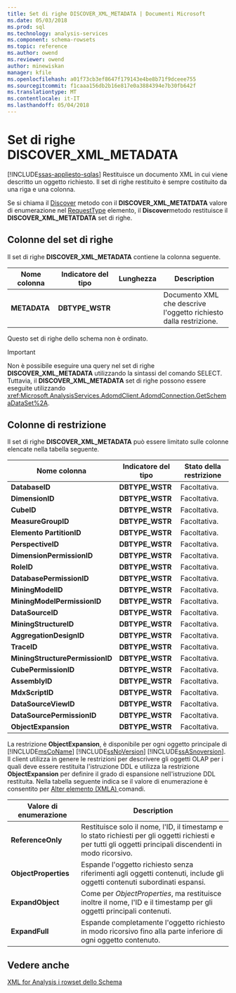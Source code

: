 ```yaml
---
title: Set di righe DISCOVER_XML_METADATA | Documenti Microsoft
ms.date: 05/03/2018
ms.prod: sql
ms.technology: analysis-services
ms.component: schema-rowsets
ms.topic: reference
ms.author: owend
ms.reviewer: owend
author: minewiskan
manager: kfile
ms.openlocfilehash: a01f73cb3ef8647f179143e4be8b71f9dceee755
ms.sourcegitcommit: f1caaa156db2b16e817e0a3884394e7b30fb642f
ms.translationtype: MT
ms.contentlocale: it-IT
ms.lasthandoff: 05/04/2018
---
```

# <a name="discoverxmlmetadata-rowset"></a>Set di righe DISCOVER_XML_METADATA
[!INCLUDE[ssas-appliesto-sqlas](../../../includes/ssas-appliesto-sqlas.md)]
  Restituisce un documento XML in cui viene descritto un oggetto richiesto. Il set di righe restituito è sempre costituito da una riga e una colonna.  
  
 Se si chiama il [Discover](../../../analysis-services/xmla/xml-elements-methods-discover.md) metodo con il **DISCOVER_XML_METATDATA** valore di enumerazione nel [RequestType](../../../analysis-services/xmla/xml-elements-properties/requesttype-element-xmla.md) elemento, il **Discover**metodo restituisce il **DISCOVER_XML_METATDATA** set di righe.  
  
## <a name="rowset-columns"></a>Colonne del set di righe  
 Il set di righe **DISCOVER_XML_METADATA** contiene la colonna seguente.  
  
|Nome colonna|Indicatore del tipo|Lunghezza|Description|  
|-----------------|--------------------|------------|-----------------|  
|**METADATA**|**DBTYPE_WSTR**||Documento XML che descrive l'oggetto richiesto dalla restrizione.|  
  
 Questo set di righe dello schema non è ordinato.  
  
> [!IMPORTANT]  
>  Non è possibile eseguire una query nel set di righe **DISCOVER_XML_METADATA** utilizzando la sintassi del comando SELECT. Tuttavia, il **DISCOVER_XML_METADATA** set di righe possono essere eseguite utilizzando <xref:Microsoft.AnalysisServices.AdomdClient.AdomdConnection.GetSchemaDataSet%2A>.  
  
## <a name="restriction-columns"></a>Colonne di restrizione  
 Il set di righe **DISCOVER_XML_METADATA** può essere limitato sulle colonne elencate nella tabella seguente.  
  
|Nome colonna|Indicatore del tipo|Stato della restrizione|  
|-----------------|--------------------|-----------------------|  
|**DatabaseID**|**DBTYPE_WSTR**|Facoltativa.|  
|**DimensionID**|**DBTYPE_WSTR**|Facoltativa.|  
|**CubeID**|**DBTYPE_WSTR**|Facoltativa.|  
|**MeasureGroupID**|**DBTYPE_WSTR**|Facoltativa.|  
|**Elemento PartitionID**|**DBTYPE_WSTR**|Facoltativa.|  
|**PerspectiveID**|**DBTYPE_WSTR**|Facoltativa.|  
|**DimensionPermissionID**|**DBTYPE_WSTR**|Facoltativa.|  
|**RoleID**|**DBTYPE_WSTR**|Facoltativa.|  
|**DatabasePermissionID**|**DBTYPE_WSTR**|Facoltativa.|  
|**MiningModelID**|**DBTYPE_WSTR**|Facoltativa.|  
|**MiningModelPermissionID**|**DBTYPE_WSTR**|Facoltativa.|  
|**DataSourceID**|**DBTYPE_WSTR**|Facoltativa.|  
|**MiningStructureID**|**DBTYPE_WSTR**|Facoltativa.|  
|**AggregationDesignID**|**DBTYPE_WSTR**|Facoltativa.|  
|**TraceID**|**DBTYPE_WSTR**|Facoltativa.|  
|**MiningStructurePermissionID**|**DBTYPE_WSTR**|Facoltativa.|  
|**CubePermissionID**|**DBTYPE_WSTR**|Facoltativa.|  
|**AssemblyID**|**DBTYPE_WSTR**|Facoltativa.|  
|**MdxScriptID**|**DBTYPE_WSTR**|Facoltativa.|  
|**DataSourceViewID**|**DBTYPE_WSTR**|Facoltativa.|  
|**DataSourcePermissionID**|**DBTYPE_WSTR**|Facoltativa.|  
|**ObjectExpansion**|**DBTYPE_WSTR**|Facoltativa.|  
  
 La restrizione **ObjectExpansion**, è disponibile per ogni oggetto principale di [!INCLUDE[msCoName](../../../includes/msconame-md.md)] [!INCLUDE[ssNoVersion](../../../includes/ssnoversion-md.md)] [!INCLUDE[ssASnoversion](../../../includes/ssasnoversion-md.md)]. Il client utilizza in genere le restrizioni per descrivere gli oggetti OLAP per i quali deve essere restituita l'istruzione DDL e utilizza la restrizione **ObjectExpansion** per definire il grado di espansione nell'istruzione DDL restituita. Nella tabella seguente indica se il valore di enumerazione è consentito per [Alter elemento &#40;XMLA&#41; ](../../../analysis-services/xmla/xml-elements-commands/alter-element-xmla.md) comandi.  
  
|Valore di enumerazione|Description|  
|-----------------------|-----------------|  
|**ReferenceOnly**|Restituisce solo il nome, l'ID, il timestamp e lo stato richiesti per gli oggetti richiesti e per tutti gli oggetti principali discendenti in modo ricorsivo.|  
|**ObjectProperties**|Espande l'oggetto richiesto senza riferimenti agli oggetti contenuti, include gli oggetti contenuti subordinati espansi.|  
|**ExpandObject**|Come per *ObjectProperties*, ma restituisce inoltre il nome, l'ID e il timestamp per gli oggetti principali contenuti.|  
|**ExpandFull**|Espande completamente l'oggetto richiesto in modo ricorsivo fino alla parte inferiore di ogni oggetto contenuto.|  
  
## <a name="see-also"></a>Vedere anche  
 [XML for Analysis i rowset dello Schema](../../../analysis-services/schema-rowsets/xml/xml-for-analysis-schema-rowsets.md)  
  
  
